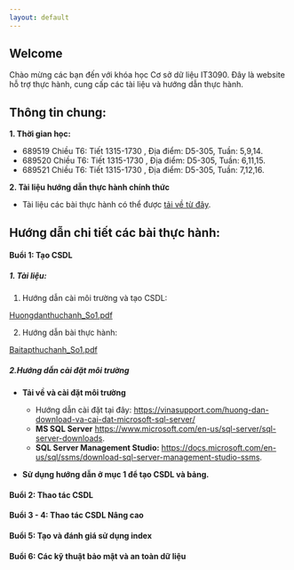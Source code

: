 ```yaml
---
layout: default
---
```


## Welcome

Chào mừng các bạn đến với khóa học Cơ sở dữ liệu IT3090. Đây là website hỗ trợ thực hành, cung cấp các tài liệu và hướng dẫn thực hành.

## Thông tin chung:

**1. Thời gian học:**

- 689519	 Chiều T6: Tiết 1315-1730 , Địa điểm: D5-305, Tuần: 5,9,14.
- 689520	 Chiều T6: Tiết 1315-1730 , Địa điểm: D5-305, Tuần: 6,11,15.
- 689521	 Chiều T6: Tiết 1315-1730 , Địa điểm: D5-305, Tuần: 7,12,16.

**2. Tài liệu hướng dẫn thực hành chính thức**

- Tài liệu các bài thực hành có thể được [tải về từ đây](/assets/course-materials/BaiThucHanh_2019.zip).

## Hướng dẫn chi tiết các bài thực hành:

#### Buổi 1: Tạo CSDL

##### 1. Tài liệu:
    
1. Hướng dẫn cài môi trường và tạo CSDL: 

[Huongdanthuchanh_So1.pdf](/assets/course-materials/BaiThucHanh_2019/Buoi1_TaoCSDL/Huongdanthuchanh_So1.pdf)

2. Hướng dẫn bài thực hành: 

[Baitapthuchanh_So1.pdf](/assets/course-materials/BaiThucHanh_2019/Buoi1_TaoCSDL/Baitapthuchanh_So1.pdf)
  

##### 2.Hướng dẫn cài đặt môi trường

- **Tải về và cài đặt môi trường**
    - Hướng dẫn cài đặt tại đây: <https://vinasupport.com/huong-dan-download-va-cai-dat-microsoft-sql-server/>
    - **MS SQL Server** <https://www.microsoft.com/en-us/sql-server/sql-server-downloads>.
    - **SQL Server Management Studio:** <https://docs.microsoft.com/en-us/sql/ssms/download-sql-server-management-studio-ssms>.

- **Sử dụng hướng dẫn ở mục 1 để tạo CSDL và bảng.**

#### Buổi 2: Thao tác CSDL

#### Buổi 3 - 4: Thao tác CSDL Nâng cao

#### Buổi 5: Tạo và đánh giá sử dụng index

#### Buổi 6: Các kỹ thuật bảo mật và an toàn dữ liệu